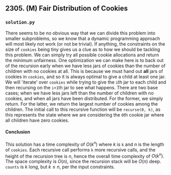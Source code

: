 ## 2305. (M) Fair Distribution of Cookies

### `solution.py`
There seems to be no obvious way that we can divide this problem into smaller subproblems, so we know that a dynamic programming approach will most likely not work (or not be trivial). If anything, the constraints on the size of `cookies` being tiny gives us a clue as to how we should be tackling this problem. We can simply try all possible cookie allocations and return the minimum unfairness. One optimization we can make here is to back out of the recursion early when we have less jars of cookies than the number of children with no cookies at all. This is because we must hand out **all** jars of cookies in `cookies`, and so it is always optimal to give a child at least one jar.  
We will 'iterate' over `cookies` while trying to give the `i`th jar to each child and then recursing on the `i+1`th jar to see what happens. There are two base cases; when we have less jars left than the number of children with no cookies, and when all jars have been distributed. For the former, we simply return. For the latter, we return the largest number of cookies among the children. The initial call to this recursive function will be `recurse(0, k)`, as this represents the state where we are considering the `0`th cookie jar where all children have zero cookies.  

#### Conclusion
This solution has a time complexity of $O(k^n)$ where $k$ is `k` and $n$ is the length of `cookies`. Each recursive call performs `k` more recursive calls, and the height of the recursion tree is $n$, hence the overall time complexity of $O(k^n)$. The space complexity is $O(n)$, since the recursion stack will be $O(n)$ deep. `counts` is $k$ long, but $k \leq n$, per the input constraints.  
  

